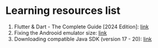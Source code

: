 # Learning resources list
1. Flutter & Dart - The Complete Guide [2024 Edition]: [link](https://www.udemy.com/course/learn-flutter-dart-to-build-ios-android-apps)
2. Fixing the Androoid emulator size: [link](https://www.youtube.com/watch?v=oZdXk0-7_W8&t=65s)
3. Downloading compatible Java SDK (version 17 - 20): [link](https://www.oracle.com/java/technologies/javase/jdk20-archive-downloads.html)
